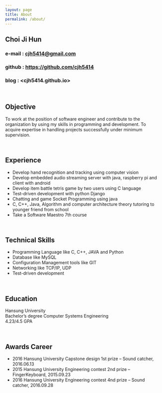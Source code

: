 ```yaml
---
layout: page
title: About
permalink: /about/
---
```


## Choi Ji Hun   

### e-mail : <cjh5414@gmail.com>   

### github : <https://github.com/cjh5414>    

### blog : <cjh5414.github.io>   

<br>  

## Objective  

To work at the position of software engineer and contribute to the organization by using my skills in programming and development. To acquire expertise in handling projects successfully under minimum supervision.  

<br>  

## Experience  

- Develop hand recognition and tracking using computer vision  
- Develop embedded audio streaming server with java, raspberry pi and client with android  
- Develop item battle tetris game by two users using C language  
- Test-driven development with python Django  
- Chatting and game Socket Programming using java  
- C, C++, Java, Algorithm and computer architecture theory tutoring to younger friend from school  
- Take a Software Maestro 7th course  

<br>  

## Technical Skills  

- Programming Language like C, C++, JAVA and Python  
- Database like MySQL  
- Configuration Management tools like GIT  
- Networking like TCP/IP, UDP  
- Test-driven development  

<br>  

## Education  

Hansung University  
Bachelor’s degree Computer Systems Engineering  
4.23/4.5 GPA  

<br>   

## Awards Career   

- 2016 Hansung University Capstone design 1st prize – Sound catcher, 2016.06.13  
- 2015 Hansung University Engineering contest 2nd prize – FingerKeyboard, 2015.09.23  
- 2016 Hansung University Engineering contest 4nd prize – Sound catcher, 2016.09.28  
